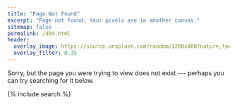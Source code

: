```yaml
---
title: "Page Not Found"
excerpt: "Page not found. Your pixels are in another canvas."
sitemap: false
permalink: /404.html
header:
  overlay_image: https://source.unsplash.com/random/1200x400?nature,technology,city
  overlay_filter: 0.35
---
```


Sorry, but the page you were trying to view does not exist --- perhaps you can try searching for it below.

<script type="text/javascript">
  var GOOG_FIXURL_LANG = 'en';
  var GOOG_FIXURL_SITE = '{{ site.url }}'
</script>
<script type="text/javascript"
  src="//linkhelp.clients.google.com/tbproxy/lh/wm/fixurl.js">
</script>

{% include search %}
